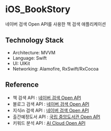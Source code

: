 # iOS_BookStory
네이버 검색 Open API를 사용한 책 검색 애플리케이션

## Technology Stack
* Architecture: MVVM
* Language: Swift
* UI: UIKit
* Networking: Alamofire, RxSwift/RxCocoa

## Reference
* 책 검색 API : [네이버 검색 Open API](https://developers.naver.com/docs/search/book/)
* 블로그 검색 API : [네이버 검색 Open API](https://developers.naver.com/docs/search/blog/)
* 지식in 검색 API : [네이버 검색 Open API](https://developers.naver.com/docs/search/kin/)
* 출간예정도서 API : [국립 중앙도서관 Open API](https://nl.go.kr/NL/contents/N31101030500.do)
* 키워드 분석 API : [AI Cloud Open API](https://www.saltlux.ai/)
